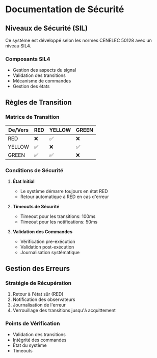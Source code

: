 # Documentation de Sécurité

## Niveaux de Sécurité (SIL)
Ce système est développé selon les normes CENELEC 50128 avec un niveau SIL4.

### Composants SIL4
- Gestion des aspects du signal
- Validation des transitions
- Mécanisme de commandes
- Gestion des états

## Règles de Transition
### Matrice de Transition
|   De/Vers  | RED | YELLOW | GREEN |
|------------|-----|---------|--------|
| RED        | ❌   | ✅      | ❌     |
| YELLOW     | ✅   | ❌      | ✅     |
| GREEN      | ✅   | ✅      | ❌     |

### Conditions de Sécurité
1. **État Initial**
   - Le système démarre toujours en état RED
   - Retour automatique à RED en cas d'erreur

2. **Timeouts de Sécurité**
   - Timeout pour les transitions: 100ms
   - Timeout pour les notifications: 50ms

3. **Validation des Commandes**
   - Vérification pre-exécution
   - Validation post-exécution
   - Journalisation systématique

## Gestion des Erreurs
### Stratégie de Récupération
1. Retour à l'état sûr (RED)
2. Notification des observateurs
3. Journalisation de l'erreur
4. Verrouillage des transitions jusqu'à acquittement

### Points de Vérification
- Validation des transitions
- Intégrité des commandes
- État du système
- Timeouts
